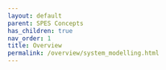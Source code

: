 ```yaml
---
layout: default
parent: SPES Concepts
has_children: true
nav_order: 1
title: Overview
permalink: /overview/system_modelling.html
---
```


